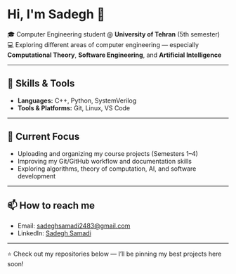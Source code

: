 # Hi, I'm Sadegh 👋

🎓 Computer Engineering student @ **University of Tehran** (5th semester)  
💻 Exploring different areas of computer engineering — especially **Computational Theory**, **Software Engineering**, and **Artificial Intelligence**  

---

## 🔧 Skills & Tools
- **Languages:** C++, Python, SystemVerilog
- **Tools & Platforms:** Git, Linux, VS Code  

---

## 📌 Current Focus
- Uploading and organizing my course projects (Semesters 1–4)  
- Improving my Git/GitHub workflow and documentation skills  
- Exploring algorithms, theory of computation, AI, and software development   

---

## 📫 How to reach me
- Email: [sadeghsamadi2483@gmail.com](mailto:sadeghsamadi2483@gmail.com)  
- LinkedIn: [Sadegh Samadi](https://www.linkedin.com/in/sadegh-samadi-46616a384/)  

---

⭐️ Check out my repositories below — I’ll be pinning my best projects here soon!
